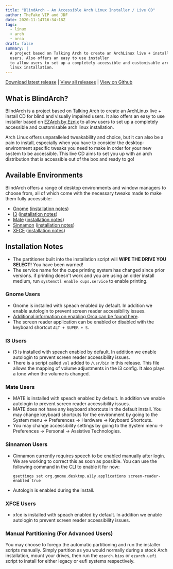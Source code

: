 ```yaml
---
title: "BlindArch - An Accessible Arch Linux Installer / Live CD"
author: TheFake VIP and JDF
date: 2020-11-14T16:34:18Z
tags:
  - linux
  - arch
  - orca
draft: false
summary: |
  A project based on Talking Arch to create an ArchLinux live + install CD for blind and visually impaired
  users. Also offers an easy to use installer
  to allow users to set up a completely accessible and customisable arch
  linux installation.
---
```


[Download latest release](https://downloads.blindcomputing.org/blindarch/BlindArch-2020.11.28-x86_64.iso)
\| [View all releases](https://downloads.blindcomputing.org/blindarch)
\| [View on Github](https://github.com/blind-computing/blindarch)

## What is BlindArch?

BlindArch is a project based on [Talking Arch](http://talkingarch.info) to create an ArchLinux live + install CD for
blind and visually impaired users. It also offers an easy to use installer based on [EZArch by
Eznix](https://sourceforge.net/projects/ezarch/) to allow users to set up a completely accessible and customisable arch
linux installation.

Arch Linux offers unparalleled tweakability and choice, but it can also be a pain to install, especially when you have
to consider the desktop-environment specific tweaks you need to make in order for your new system to be accessible. This
live CD aims to set you up with an arch distribution that is accessible out of the box and ready to go!

## Available Environments

BlindArch offers a range of desktop environments and window managers to choose from, all of which come with the
necessary tweaks made to make them fully accessible:

- [Gnome](https://gnome.org) ([installation notes](#gnome-users))
- [I3](https://i3-wm.org) ([installation notes](#i3-users))
- [Mate](https://mate-desktop.org) ([installation notes](#mate-users))
- [Sinnamon](https://cinnamon-spices.linuxmint.com) ([installation notes](#sinnamon-users))
- [XFCE](https://xfce.org) ([installation notes](#xfce-users))

## Installation Notes

- The partitioner built into the installation script will **WIPE THE DRIVE YOU SELECT!** You have been warned!
- The service name for the cups printing system has changed since prior versions. if printing doesn't work and you are
  using an older install medium, run `systemctl enable cups.service` to enable printing.

### Gnome Users

- Gnome is installed with speach enabled by default. In addition we enable autologin to prevent screen reader
  accessibility issues.
- [Additional information on enabling Orca can be found
  here](https://help.gnome.org/users/orca/stable/howto_the_orca_modifier.html.en).
- The screen reader application can be enabled or disabled with the keyboard shortcut `ALT + SUPER + S`.

### I3 Users

- i3 is installed with speach enabled by default. In addition we enable autologin to prevent screen reader
  accessibility issues.
- There is a script called `vol` added to `/usr/bin` in this release. This file allows the mapping of volume
  adjustments in the i3 config. It also plays a tone when the volume is changed.

### Mate Users

- MATE is installed with speach enabled by default. In addition we enable autologin to prevent screen reader
  accessibility issues.
- MATE does not have any keyboard shortcuts in the default install. You may change keyboard shortcuts for the
  environment by going to the System menu -\> Preferences -\> Hardware -\> Keyboard Shortcuts.
- You may change accessibility settings by going to the System menu -\> Preferences -\> Personal -\> Assistive
  Technologies.

### Sinnamon Users

- Cinnamon currently requires speech to be enabled manually after login. We are working to correct this as soon as
  possible. You can use the following command in the CLI to enable it for now:

  ```{.bash}
  gsettings set org.gnome.desktop.a11y.applications screen-reader-enabled true
  ```

- Autologin is enabled during the install.

### XFCE Users

- xfce is installed with speach enabled by default. In addition we enable autologin to prevent screen reader
  accessibility issues.

### Manual Partitioning (For Advanced Users)

You may choose to forego the automatic partitioning and run the installer scripts manually. Simply partition as you
would normally during a stock Arch installation, mount your drives, then run the `ezarch.bios` or `ezarch.uefi` script
to install for either legacy or eufi systems respectively.
